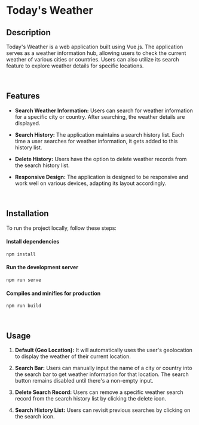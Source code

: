 # Today's Weather

## Description

Today's Weather is a web application built using Vue.js. The application serves as a weather information hub, allowing users to check the current weather of various cities or countries. Users can also utilize its search feature to explore weather details for specific locations.

<br/>

## Features

- <b>Search Weather Information:</b> Users can search for weather information for a specific city or country. After searching, the weather details are displayed.

- <b>Search History:</b> The application maintains a search history list. Each time a user searches for weather information, it gets added to this history list.

- <b>Delete History:</b> Users have the option to delete weather records from the search history list.

- <b>Responsive Design:</b> The application is designed to be responsive and work well on various devices, adapting its layout accordingly.

<br/>

## Installation

To run the project locally, follow these steps:

#### Install dependencies

```
npm install
```

#### Run the development server

```
npm run serve
```

#### Compiles and minifies for production

```
npm run build
```

<br/>

## Usage

1. <b>Default (Geo Location):</b> It will automatically uses the user's geolocation to display the weather of their current location.

2. <b>Search Bar:</b> Users can manually input the name of a city or country into the search bar to get weather information for that location. The search button remains disabled until there's a non-empty input.

3. <b>Delete Search Record:</b> Users can remove a specific weather search record from the search history list by clicking the delete icon.

4. <b>Search History List:</b> Users can revisit previous searches by clicking on the search icon.
